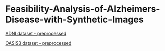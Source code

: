 # Feasibility-Analysis-of-Alzheimers-Disease-with-Synthetic-Images

[ADNI dataset - preprocessed](https://drive.google.com/drive/folders/1u8LkYuQNJFR6RHcOwzbEVAT-mg_48Ig1?usp=sharin)

[OASIS3 dataset - preprocessed](https://drive.google.com/drive/folders/1CtqjEuX7RvQ_bW8_XrcyKeH5yhl1MfEK?usp=sharing)
